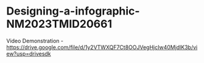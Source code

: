# Designing-a-infographic-NM2023TMID20661
Video Demonstration - https://drive.google.com/file/d/1y2VTWXQF7Ct8OOJVegHjcIw40MjdlK3b/view?usp=drivesdk
